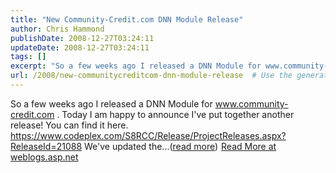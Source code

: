 ```yaml
---
title: "New Community-Credit.com DNN Module Release"
author: Chris Hammond
publishDate: 2008-12-27T03:24:11
updateDate: 2008-12-27T03:24:11
tags: []
excerpt: "So a few weeks ago I released a DNN Module for www.community-credit.com . Today I am happy to announce I've put together another release! You can find it here. https://www.codeplex.com/S8RCC/Release/ProjectReleases.aspx?ReleaseId=21088 We've updated the...(read more)"
url: /2008/new-communitycreditcom-dnn-module-release  # Use the generated URL with year
---
```

So a few weeks ago I released a DNN Module for www.community-credit.com . Today I am happy to announce I've put together another release! You can find it here. https://www.codeplex.com/S8RCC/Release/ProjectReleases.aspx?ReleaseId=21088 We've updated the...(<a href="https://weblogs.asp.net/christoc/archive/2008/12/27/new-community-credit-com-dnn-module-release.aspx">read more</a>)<img src="https://weblogs.asp.net/aggbug.aspx?PostID=6807965" width="1" height="1"> <a href="https://weblogs.asp.net/christoc/archive/2008/12/27/new-community-credit-com-dnn-module-release.aspx">Read More at weblogs.asp.net</a>
